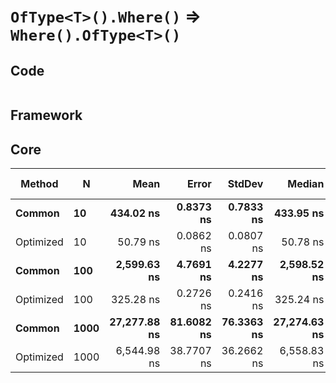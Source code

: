 # `OfType<T>().Where()` => `Where().OfType<T>()`

## Code
```csharp

```

## Framework

## Core
|    Method |    N |         Mean |      Error |     StdDev |       Median |  Gen 0 | Gen 1 | Gen 2 | Allocated |
|---------- |----- |-------------:|-----------:|-----------:|-------------:|-------:|------:|------:|----------:|
|    **Common** |   **10** |    **434.02 ns** |  **0.8373 ns** |  **0.7833 ns** |    **433.95 ns** | **0.0405** |     **-** |     **-** |     **192 B** |
| Optimized |   10 |     50.79 ns |  0.0862 ns |  0.0807 ns |     50.78 ns | 0.0085 |     - |     - |      40 B |
|    **Common** |  **100** |  **2,599.63 ns** |  **4.7691 ns** |  **4.2277 ns** |  **2,598.52 ns** | **0.0381** |     **-** |     **-** |     **192 B** |
| Optimized |  100 |    325.28 ns |  0.2726 ns |  0.2416 ns |    325.24 ns | 0.0081 |     - |     - |      40 B |
|    **Common** | **1000** | **27,277.88 ns** | **81.6082 ns** | **76.3363 ns** | **27,274.63 ns** | **0.0305** |     **-** |     **-** |     **248 B** |
| Optimized | 1000 |  6,544.98 ns | 38.7707 ns | 36.2662 ns |  6,558.83 ns | 0.0153 |     - |     - |      96 B |
